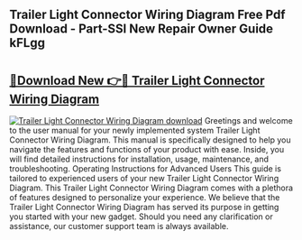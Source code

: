 ## Trailer Light Connector Wiring Diagram Free Pdf Download - Part-SSl New Repair Owner Guide kFLgg

# <h2><a href="http://dfjti4k.blite.top/?on=Trailer+Light+Connector+Wiring+Diagram">🔗Download New 👉🔴 Trailer Light Connector Wiring Diagram</a></h2>

[![Trailer Light Connector Wiring Diagram download](https://i.imgur.com/lujVjoI.png)](http://dfjti4k.blite.top/?on=Trailer+Light+Connector+Wiring+Diagram)
Greetings and welcome to the user manual for your newly implemented system Trailer Light Connector Wiring Diagram. This manual is specifically designed to help you navigate the features and functions of your product with ease. Inside, you will find detailed instructions for installation, usage, maintenance, and troubleshooting. Operating Instructions for Advanced Users This guide is tailored to experienced users of your new Trailer Light Connector Wiring Diagram. This Trailer Light Connector Wiring Diagram comes with a plethora of features designed to personalize your experience. We believe that the Trailer Light Connector Wiring Diagram has served its purpose in getting you started with your new gadget. Should you need any clarification or assistance, our customer support team is always available.
